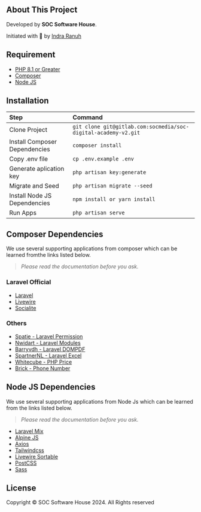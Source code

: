 ## About This Project

Developed by **SOC Software House**.

Initiated with &#x1F499; by [Indra Ranuh](https://instagram.com/idrmrph)

## Requirement

-   [PHP 8.1 or Greater](https://www.php.net/downloads)
-   [Composer](https://getcomposer.org/download/)
-   [Node JS](https://nodejs.org/en/download)

## Installation

| Step                          | Command                                                        |
| :---------------------------- | :------------------------------------------------------------- |
| Clone Project                 | `git clone git@gitlab.com:socmedia/soc-digital-academy-v2.git` |
| Install Composer Dependencies | `composer install`                                             |
| Copy .env file                | `cp .env.example .env`                                         |
| Generate aplication key       | `php artisan key:generate`                                     |
| Migrate and Seed              | `php artisan migrate --seed`                                   |
| Install Node JS Dependencies  | `npm install or yarn install`                                  |
| Run Apps                      | `php artisan serve`                                            |

## Composer Dependencies

We use several supporting applications from composer which can be learned fromthe links listed below.

> _Please read the documentation before you ask._

### Laravel Official

-   [Laravel](https://laravel.com/)
-   [Livewire](https://livewire.laravel.com/)
-   [Socialite](https://laravel.com/docs/10.x/socialite)

### Others

-   [Spatie - Laravel Permission](https://spatie.be/docs/laravel-permission/v6/introduction)
-   [Nwidart - Laravel Modules](https://nwidart.com/laravel-modules/v6/introduction)
-   [Barryvdh - Laravel DOMPDF](https://github.com/barryvdh/laravel-dompdf)
-   [SpartnerNL - Laravel Excel](https://laravel-excel.com/)
-   [Whitecube - PHP Price](https://github.com/whitecube/php-prices)
-   [Brick - Phone Number](https://github.com/brick/phonenumber)

## Node JS Dependencies

We use several supporting applications from Node Js which can be learned from the links listed below.

> _Please read the documentation before you ask._

-   [Laravel Mix](https://laravel-mix.com/)
-   [Alpine JS](https://alpinejs.dev/)
-   [Axios](https://axios-http.com/docs/intro)
-   [Tailwindcss](https://tailwindcss.com/)
-   [Livewire Sortable](https://github.com/nextapps-be/livewire-sortablejs)
-   [PostCSS](https://postcss.org/)
-   [Sass](https://sass-lang.com/)

## License

Copyright &copy; SOC Software House 2024. All Rights reserved
